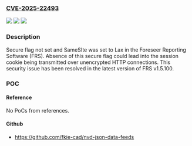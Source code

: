 ### [CVE-2025-22493](https://cve.mitre.org/cgi-bin/cvename.cgi?name=CVE-2025-22493)
![](https://img.shields.io/static/v1?label=Product&message=Foreseer%20Reporting%20Software%20(FRS)&color=blue)
![](https://img.shields.io/static/v1?label=Version&message=0%3C%201.5.100%20&color=brighgreen)
![](https://img.shields.io/static/v1?label=Vulnerability&message=CWE-319%20Cleartext%20Transmission%20of%20Sensitive%20Information&color=brighgreen)

### Description

Secure flag not set and SameSIte was set to Lax in the Foreseer Reporting Software (FRS). Absence of this secure flag could lead into the session cookie being transmitted over unencrypted HTTP connections. This security issue has been resolved in the latest version of FRS v1.5.100.

### POC

#### Reference
No PoCs from references.

#### Github
- https://github.com/fkie-cad/nvd-json-data-feeds

